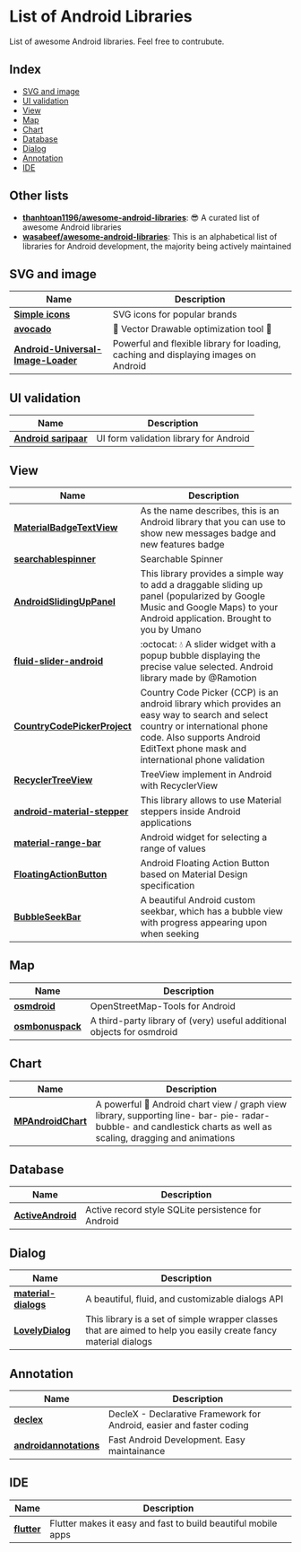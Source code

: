 List of Android Libraries
======================
List of awesome Android libraries. Feel free to contrubute.

## Index
- [SVG and image](#svg-and-image)
- [UI validation](#ui-validation)
- [View](#view)
- [Map](#map)
- [Chart](#chart)
- [Database](#database)
- [Dialog](#dialog)
- [Annotation](#annotation)
- [IDE](#ide)

## Other lists
- **[thanhtoan1196/awesome-android-libraries](https://github.com/thanhtoan1196/awesome-android-libraries)**: :sunglasses: A curated list of awesome Android libraries
- **[wasabeef/awesome-android-libraries](https://github.com/wasabeef/awesome-android-libraries)**: This is an alphabetical list of libraries for Android development, the majority being actively maintained

## SVG and image
Name | Description
--- | ---
**[Simple icons](https://github.com/simple-icons/simple-icons)** | SVG icons for popular brands
**[avocado](https://github.com/alexjlockwood/avocado)** | :avocado: Vector Drawable optimization tool :avocado:
**[Android-Universal-Image-Loader](https://github.com/nostra13/Android-Universal-Image-Loader)** | Powerful and flexible library for loading, caching and displaying images on Android

## UI validation
Name | Description
--- | ---
**[Android saripaar](https://github.com/ragunathjawahar/android-saripaar)** | UI form validation library for Android

## View
Name | Description
--- | ---
**[MaterialBadgeTextView](https://github.com/matrixxun/MaterialBadgeTextView)** | As the name describes, this is an Android library that you can use to show new messages badge and new features badge
**[searchablespinner](https://github.com/michaelprimez/searchablespinner)** | Searchable Spinner
**[AndroidSlidingUpPanel](https://github.com/umano/AndroidSlidingUpPanel)** | This library provides a simple way to add a draggable sliding up panel (popularized by Google Music and Google Maps) to your Android application. Brought to you by Umano
**[fluid-slider-android](https://github.com/Ramotion/fluid-slider-android)** | :octocat: :droplet: A slider widget with a popup bubble displaying the precise value selected. Android library made by @Ramotion
**[CountryCodePickerProject](https://github.com/hbb20/CountryCodePickerProject)** | Country Code Picker (CCP) is an android library which provides an easy way to search and select country or international phone code. Also supports Android EditText phone mask and international phone validation
**[RecyclerTreeView](https://github.com/TellH/RecyclerTreeView)** | TreeView implement in Android with RecyclerView
**[android-material-stepper](https://github.com/stepstone-tech/android-material-stepper)** | This library allows to use Material steppers inside Android applications
**[material-range-bar](https://github.com/oli107/material-range-bar)** | Android widget for selecting a range of values
**[FloatingActionButton](https://github.com/Clans/FloatingActionButton)** | Android Floating Action Button based on Material Design specification
**[BubbleSeekBar](https://github.com/woxingxiao/BubbleSeekBar)** | A beautiful Android custom seekbar, which has a bubble view with progress appearing upon when seeking

## Map
Name | Description
--- | ---
**[osmdroid](https://github.com/osmdroid/osmdroid)** | OpenStreetMap-Tools for Android
**[osmbonuspack](https://github.com/MKergall/osmbonuspack)** | A third-party library of (very) useful additional objects for osmdroid

## Chart
Name | Description
--- | ---
**[MPAndroidChart](https://github.com/PhilJay/MPAndroidChart)** | A powerful :rocket: Android chart view / graph view library, supporting line- bar- pie- radar- bubble- and candlestick charts as well as scaling, dragging and animations

## Database
Name | Description
--- | ---
**[ActiveAndroid](https://github.com/pardom-zz/ActiveAndroid)** | Active record style SQLite persistence for Android

## Dialog
Name | Description
--- | ---
**[material-dialogs](https://github.com/afollestad/material-dialogs)** | A beautiful, fluid, and customizable dialogs API
**[LovelyDialog](https://github.com/yarolegovich/LovelyDialog)** |  This library is a set of simple wrapper classes that are aimed to help you easily create fancy material dialogs

## Annotation
Name | Description
--- | ---
**[declex](https://github.com/smaugho/declex)** | DecleX - Declarative Framework for Android, easier and faster coding
**[androidannotations](https://github.com/androidannotations/androidannotations)** | Fast Android Development. Easy maintainance

## IDE
Name | Description
--- | ---
**[flutter](https://github.com/flutter/flutter)** | Flutter makes it easy and fast to build beautiful mobile apps
